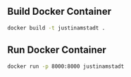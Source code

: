 ## Build Docker Container

```bash
docker build -t justinamstadt .
```

## Run Docker Container

```bash
docker run -p 8000:8000 justinamstadt
```
